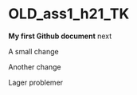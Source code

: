 # OLD_ass1_h21_TK

**My first Github document**
next

A small change

Another change

Lager problemer